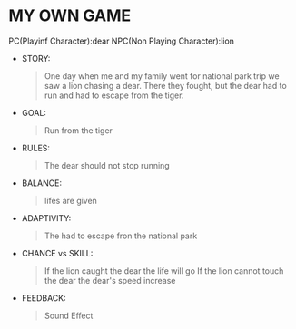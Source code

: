 # MY OWN GAME
 
 PC(Playinf Character):dear
 NPC(Non Playing Character):lion

 - STORY:
   > One day when me and my family went for national park trip we saw a lion chasing a dear. There they fought, but the dear had to run and had to escape from the tiger.

 - GOAL:
   >Run from the tiger

 - RULES:
   > The dear should not stop running

 - BALANCE:
   >lifes are given

 - ADAPTIVITY:
   > The had to escape fron the national park

 - CHANCE vs SKILL:
   > If the lion caught the dear the life will go
   > If the lion cannot touch the dear the dear's speed increase

 - FEEDBACK:
   > Sound Effect


